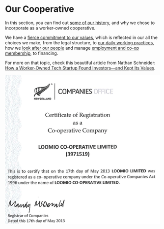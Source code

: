 # Our Cooperative

In this section, you can find out [some of our history](history.html), and why we chose to incorporate as a worker-owned cooperative.

We have a [fierce commitment to our values](purpose_and_vision.html), which is reflected in our all the choices we make, from the legal structure, to [our daily working practices](working_together.html), how we [look after our people](looking_after_people.html) and manage [employment and co-op membership](employment_and_membership.html), to financing.

For more on that topic, check this beautiful article from Nathan Schneider: [How a Worker-Owned Tech Startup Found Investors—and Kept Its Values](yesmagazine.org/new-economy/how-a-worker-owned-tech-startup-found-investors-and-kept-its-values-20160426).

![The Loomio Cooperative Certificate of Registration](img/loomio-coop-certificate.png)